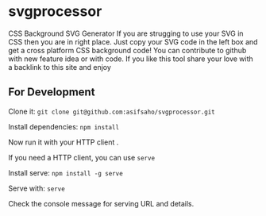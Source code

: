 # svgprocessor
CSS Background SVG Generator
If you are strugging to use your SVG in CSS then you are in right place. Just copy your SVG code in the left box and get a cross platform CSS background code! You can contribute to github with new feature idea or with code. If you like this tool share your love with a backlink to this site and enjoy


## For Development
Clone it: ```git clone git@github.com:asifsaho/svgprocessor.git``` 

Install dependencies: ```npm install```

Now run it with your HTTP client . 

If you need a HTTP client, you can use ```serve```

Install serve: ```npm install -g serve```

Serve with: ```serve```

Check the console message for serving URL and details.

